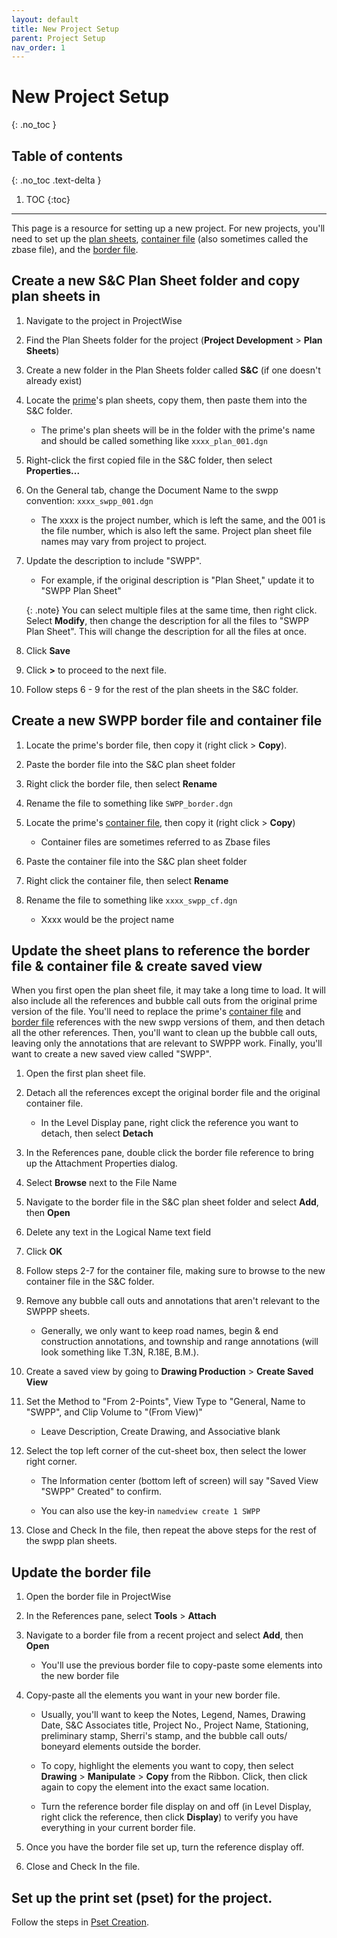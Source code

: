```yaml
---
layout: default
title: New Project Setup
parent: Project Setup
nav_order: 1
---
```


# New Project Setup
{: .no_toc }

## Table of contents
{: .no_toc .text-delta }

1. TOC
{:toc}

---

This page is a resource for setting up a new project. For new projects, you'll need to set up the [plan sheets], [container file] (also sometimes called the zbase file), and the [border file].

## Create a new S&C Plan Sheet folder and copy plan sheets in

1.  Navigate to the project in ProjectWise

2.  Find the Plan Sheets folder for the project (**Project Development** > **Plan Sheets**)

3.  Create a new folder in the Plan Sheets folder called **S&C** (if one doesn't already exist)

4.  Locate the [prime]'s plan sheets, copy them, then paste them into the S&C folder.

    -   The prime's plan sheets will be in the folder with the prime's name and should be called something like `xxxx_plan_001.dgn`

5.  Right-click the first copied file in the S&C folder, then select **Properties...**

6.  On the General tab, change the Document Name to the swpp convention: `xxxx_swpp_001.dgn`

    -   The xxxx is the project number, which is left the same, and the 001 is the file number, which is also left the same. Project plan sheet file names may vary from project to project.

7.  Update the description to include "SWPP".

    -   For example, if the original description is "Plan Sheet," update it to "SWPP Plan Sheet"
    
    {: .note}
    You can select multiple files at the same time, then right click. Select **Modify**, then change the description for all the files to "SWPP Plan Sheet". This will change the description for all the files at once.

8.  Click **Save**

9.  Click **>** to proceed to the next file.

10. Follow steps 6 - 9 for the rest of the plan sheets in the S&C folder.

## Create a new SWPP border file and container file

1.  Locate the prime's border file, then copy it (right click > **Copy**).

2.  Paste the border file into the S&C plan sheet folder

3.  Right click the border file, then select **Rename**

4.  Rename the file to something like `SWPP_border.dgn`

5.  Locate the prime's [container file], then copy it (right click > **Copy**)

    -   Container files are sometimes referred to as Zbase files

6.  Paste the container file into the S&C plan sheet folder

7.  Right click the container file, then select **Rename**

8.  Rename the file to something like `xxxx_swpp_cf.dgn`

    -   Xxxx would be the project name

## Update the sheet plans to reference the border file & container file & create saved view

When you first open the plan sheet file, it may take a long time to load. It will also include all the references and bubble call outs from the original prime version of the file. You'll need to replace the prime's [container file] and [border file] references with the new swpp
versions of them, and then detach all the other references. Then, you'll want to clean up the bubble call outs, leaving only the annotations that are relevant to SWPPP work. Finally, you'll want to create a new saved view called "SWPP".

1.  Open the first plan sheet file.

2.  Detach all the references except the original border file and the original container file.

    -   In the Level Display pane, right click the reference you want to detach, then select **Detach**

3.  In the References pane, double click the border file reference to bring up the Attachment Properties dialog.

4.  Select **Browse** next to the File Name

5.  Navigate to the border file in the S&C plan sheet folder and select **Add**, then **Open**

6.  Delete any text in the Logical Name text field

7.  Click **OK**

8.  Follow steps 2-7 for the container file, making sure to browse to the new container file in the S&C folder.

9.  Remove any bubble call outs and annotations that aren't relevant to the SWPPP sheets.

    -   Generally, we only want to keep road names, begin & end construction annotations, and township and range annotations (will look something like T.3N, R.18E, B.M.).

10. Create a saved view by going to **Drawing Production** > **Create Saved View**

11. Set the Method to "From 2-Points", View Type to "General, Name to "SWPP", and Clip Volume to "(From View)"

    -   Leave Description, Create Drawing, and Associative blank

12. Select the top left corner of the cut-sheet box, then select the lower right corner.

    -   The Information center (bottom left of screen) will say "Saved View "SWPP" Created" to confirm.

    -   You can also use the key-in `namedview create 1 SWPP` 

13. Close and Check In the file, then repeat the above steps for the rest of the swpp plan sheets.

## Update the border file

1.  Open the border file in ProjectWise

2.  In the References pane, select **Tools** > **Attach**

3.  Navigate to a border file from a recent project and select **Add**, then **Open**

    -   You'll use the previous border file to copy-paste some elements into the new border file

4.  Copy-paste all the elements you want in your new border file.

    -   Usually, you'll want to keep the Notes, Legend, Names, Drawing Date, S&C Associates title, Project No., Project Name, Stationing, preliminary stamp, Sherri's stamp, and the bubble call outs/ boneyard elements outside the border.

    -   To copy, highlight the elements you want to copy, then select **Drawing** > **Manipulate** > **Copy** from the Ribbon. Click, then click again to copy the element into the exact same location.

    -   Turn the reference border file display on and off (in Level Display, right click the reference, then click **Display**) to verify you have everything in your current border file.

5.  Once you have the border file set up, turn the reference display off.

6.  Close and Check In the file.

## Set up the print set (pset) for the project.

Follow the steps in [Pset Creation].

[Pset Creation]: /docs/pset-creation
[plan sheets]: /docs/glossary#sheet-file
[container file]: /docs/glossary#container-file
[border file]:/docs/glossary#border-file
[prime]: /docs/glossary#prime
